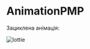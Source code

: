 # AnimationPMP

Зациклена анімація:



![lottie](https://github.com/whosedenny/AnimationPMP/assets/90749476/4ff0c51f-9e0e-41f9-b758-e4838c180743)
